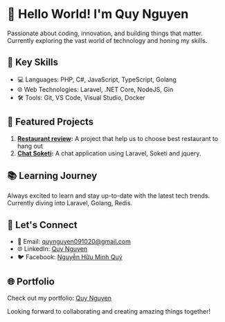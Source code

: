 # 👋 Hello World! I'm Quy Nguyen

Passionate about coding, innovation, and building things that matter. Currently exploring the vast world of technology and honing my skills.

## 🚀 Key Skills

- 💻 Languages: PHP, C#, JavaScript, TypeScript, Golang
- 🌐 Web Technologies: Laravel, .NET Core, NodeJS, Gin
- 🛠 Tools: Git, VS Code, Visual Studio, Docker

## 🌟 Featured Projects

1. **[Restaurant review](https://github.com/koodrg/restaurant-review):** A project that help us to choose best restaurant to hang out
2. **[Chat Soketi](https://github.com/koodrg/chat_soketi):** A chat application using Laravel, Soketi and jquery.

## 📚 Learning Journey

Always excited to learn and stay up-to-date with the latest tech trends. Currently diving into Laravel, Golang, Redis.

## 🌈 Let's Connect

- 📧 Email: quynguyen091020@gmail.com
- 🌐 LinkedIn: [Quy Nguyen](https://www.linkedin.com/in/quy-nguyen-7b5b70265/)
- 🐦 Facebook: [Nguyễn Hữu Minh Quý](https://www.facebook.com/abc.xyz.0910)

## 🌐 Portfolio

Check out my portfolio: [Quy Nguyen](https://your-username.github.io)

Looking forward to collaborating and creating amazing things together!
